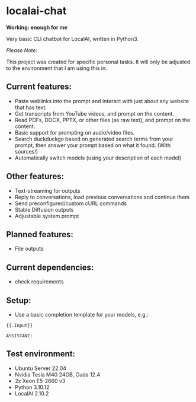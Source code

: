 # localai-chat

**Working: enough for me**


Very basic CLI chatbot for LocalAI, written in Python3.


*Please Note:*

This project was created for specific personal tasks. It will only be adjusted to the environment that I am using this in.


## Current features:
- Paste weblinks into the prompt and interact with just about any website that has text.
- Get transcripts from YouTube videos, and prompt on the content.
- Read PDFs, DOCX, PPTX, or other files (as raw text), and prompt on the content.
- Basic support for prompting on audio/video files.
- Search duckduckgo based on generated search terms from your prompt, then answer your prompt based on what it found. (With sources!)
- Automatically switch models (using your description of each model)


## Other features:
- Text-streaming for outputs
- Reply to conversations, load previous conversations and continue them
- Send preconfigured/custom cURL commands
- Stable Diffusion outputs
- Adjustable system prompt


## Planned features:
- File outputs


## Current dependencies:
- check requirements


## Setup:
- Use a basic completion template for your models, e.g.:

```
{{.Input}}

ASSISTANT: 
```


## Test environment:
- Ubuntu Server 22.04
- Nvidia Tesla M40 24GB, Cuda 12.4
- 2x Xeon E5-2660 v3
- Python 3.10.12
- LocalAI 2.10.2

